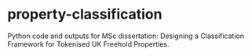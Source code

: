 # property-classification
Python code and outputs for MSc dissertation: Designing a Classification Framework for Tokenised UK Freehold Properties.
